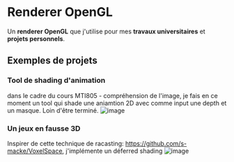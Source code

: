 # Renderer OpenGL

Un **renderer OpenGL** que j'utilise pour mes **travaux universitaires** et **projets personnels**.  

## Exemples de projets

### Tool de shading d'animation
dans le cadre du cours MTI805 - compréhension de l'image, je fais en ce moment un tool qui shade une aniamtion 2D avec comme input une depth et un masque. Loin d'être terminé.
![image](https://github.com/user-attachments/assets/89cf857a-05af-45a1-bb9b-a32e0c94337e)

### Un jeux en fausse 3D
Inspirer de cette technique de racasting: https://github.com/s-macke/VoxelSpace, j'implémente un déferred shading
![image](https://github.com/user-attachments/assets/d3be4949-a555-4ecf-ba6b-ab481efe1814)

